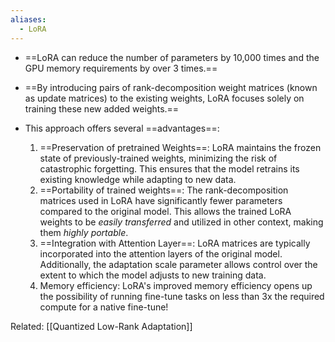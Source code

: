 ```yaml
---
aliases:
  - LoRA
---
```

- ==LoRA can reduce the number of parameters by 10,000 times and the GPU memory requirements by over 3 times.==


- ==By introducing pairs of rank-decomposition weight matrices (known as update matrices) to the existing weights, LoRA focuses solely on training these new added weights.==
- This approach offers several ==advantages==:
	1. ==Preservation of pretrained Weights==: LoRA maintains the frozen state of previously-trained weights, minimizing the risk of catastrophic forgetting. This ensures that the model retrains its existing knowledge while adapting to new data.
	2. ==Portability of trained weights==: The rank-decomposition matrices used in LoRA have significantly fewer parameters compared to the original model. This allows the trained LoRA weights to be *easily transferred* and utilized in other context, making them *highly portable*.
	3. ==Integration with Attention Layer==: LoRA matrices are typically incorporated into the attention layers of the original model. Additionally, the adaptation scale parameter allows control over the extent to which the model adjusts to new training data.
	4. Memory efficiency: LoRA's improved memory efficiency opens up the possibility of running fine-tune tasks on less than 3x the required compute for a native fine-tune!


Related: [[Quantized Low-Rank Adaptation]]